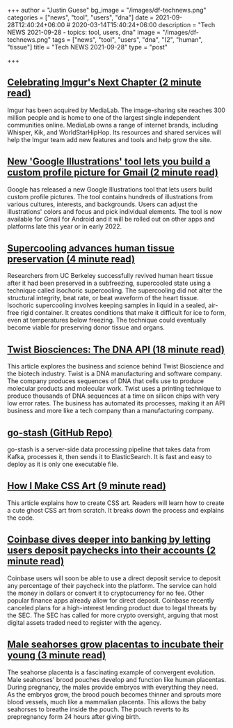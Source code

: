+++
author = "Justin Guese"
bg_image = "/images/df-technews.png"
categories = ["news", "tool", "users", "dna"]
date = 2021-09-28T12:40:24+06:00 # 2020-03-14T15:40:24+06:00
description = "Tech NEWS 2021-09-28 - topics: tool, users, dna"
image = "/images/df-technews.png"
tags = ["news", "tool", "users", "dna", "(2", "human", "tissue"]
title = "Tech NEWS 2021-09-28"
type = "post"

+++

## [Celebrating Imgur's Next Chapter (2 minute read)](https://imgur.com/gallery/We6yCM2)

Imgur has been acquired by MediaLab. The image-sharing site reaches 300 million people and is home to one of the largest single independent communities online. MediaLab owns a range of internet brands, including Whisper, Kik, and WorldStarHipHop. Its resources and shared services will help the Imgur team add new features and tools and help grow the site.

## [New 'Google Illustrations' tool lets you build a custom profile picture for Gmail (2 minute read)](https://9to5google.com/2021/09/27/new-google-illustrations-tool-lets-you-build-a-custom-profile-picture-for-gmail/)

Google has released a new Google Illustrations tool that lets users build custom profile pictures. The tool contains hundreds of illustrations from various cultures, interests, and backgrounds. Users can adjust the illustrations' colors and focus and pick individual elements. The tool is now available for Gmail for Android and it will be rolled out on other apps and platforms late this year or in early 2022.

## [Supercooling advances human tissue preservation (4 minute read)](https://medicalxpress.com/news/2021-09-supercooling-advances-human-tissue.html)

Researchers from UC Berkeley successfully revived human heart tissue after it had been preserved in a subfreezing, supercooled state using a technique called isochoric supercooling. The supercooling did not alter the structural integrity, beat rate, or beat waveform of the heart tissue. Isochoric supercooling involves keeping samples in liquid in a sealed, air-free rigid container. It creates conditions that make it difficult for ice to form, even at temperatures below freezing. The technique could eventually become viable for preserving donor tissue and organs.

## [Twist Biosciences: The DNA API (18 minute read)](https://danco.substack.com/p/twist-biosciences-the-dna-api)

This article explores the business and science behind Twist Bioscience and the biotech industry. Twist is a DNA manufacturing and software company. The company produces sequences of DNA that cells use to produce molecular products and molecular work. Twist uses a printing technique to produce thousands of DNA sequences at a time on silicon chips with very low error rates. The business has automated its processes, making it an API business and more like a tech company than a manufacturing company.

## [go-stash (GitHub Repo)](https://github.com/tal-tech/go-stash)

go-stash is a server-side data processing pipeline that takes data from Kafka, processes it, then sends it to ElasticSearch. It is fast and easy to deploy as it is only one executable file.

## [How I Make CSS Art (9 minute read)](https://yosracodes.hashnode.dev/how-i-make-css-art)

This article explains how to create CSS art. Readers will learn how to create a cute ghost CSS art from scratch. It breaks down the process and explains the code.

## [Coinbase dives deeper into banking by letting users deposit paychecks into their accounts (2 minute read)](https://www.cnbc.com/2021/09/27/coinbase-adds-direct-deposit-into-crypto-accounts-.html)

Coinbase users will soon be able to use a direct deposit service to deposit any percentage of their paycheck into the platform. The service can hold the money in dollars or convert it to cryptocurrency for no fee. Other popular finance apps already allow for direct deposit. Coinbase recently canceled plans for a high-interest lending product due to legal threats by the SEC. The SEC has called for more crypto oversight, arguing that most digital assets traded need to register with the agency.

## [Male seahorses grow placentas to incubate their young (3 minute read)](https://www.science.org/content/article/male-seahorses-grow-placentas-incubate-their-young)

The seahorse placenta is a fascinating example of convergent evolution. Male seahorses' brood pouches develop and function like human placentas. During pregnancy, the males provide embryos with everything they need. As the embryos grow, the brood pouch becomes thinner and sprouts more blood vessels, much like a mammalian placenta. This allows the baby seahorses to breathe inside the pouch. The pouch reverts to its prepregnancy form 24 hours after giving birth.

